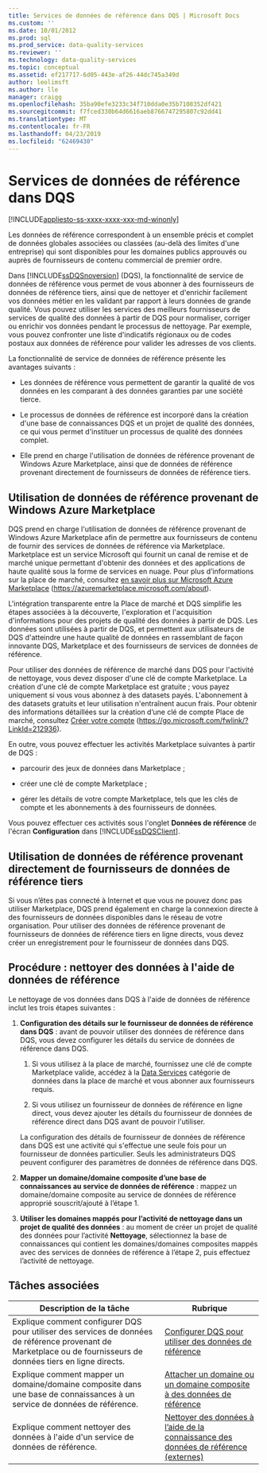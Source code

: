 ```yaml
---
title: Services de données de référence dans DQS | Microsoft Docs
ms.custom: ''
ms.date: 10/01/2012
ms.prod: sql
ms.prod_service: data-quality-services
ms.reviewer: ''
ms.technology: data-quality-services
ms.topic: conceptual
ms.assetid: ef217717-6d05-443e-af26-44dc745a349d
author: leolimsft
ms.author: lle
manager: craigg
ms.openlocfilehash: 35ba90efe3233c34f710dda0e35b7108352df421
ms.sourcegitcommit: f7fced330b64d6616aeb8766747295807c92dd41
ms.translationtype: MT
ms.contentlocale: fr-FR
ms.lasthandoff: 04/23/2019
ms.locfileid: "62469430"
---
```

# <a name="reference-data-services-in-dqs"></a>Services de données de référence dans DQS

[!INCLUDE[appliesto-ss-xxxx-xxxx-xxx-md-winonly](../includes/appliesto-ss-xxxx-xxxx-xxx-md-winonly.md)]

  Les données de référence correspondent à un ensemble précis et complet de données globales associées ou classées (au-delà des limites d'une entreprise) qui sont disponibles pour les domaines publics approuvés ou auprès de fournisseurs de contenu commercial de premier ordre.  
  
 Dans [!INCLUDE[ssDQSnoversion](../includes/ssdqsnoversion-md.md)] (DQS), la fonctionnalité de service de données de référence vous permet de vous abonner à des fournisseurs de données de référence tiers, ainsi que de nettoyer et d'enrichir facilement vos données métier en les validant par rapport à leurs données de grande qualité. Vous pouvez utiliser les services des meilleurs fournisseurs de services de qualité des données à partir de DQS pour normaliser, corriger ou enrichir vos données pendant le processus de nettoyage. Par exemple, vous pouvez confronter une liste d'indicatifs régionaux ou de codes postaux aux données de référence pour valider les adresses de vos clients.  
  
 La fonctionnalité de service de données de référence présente les avantages suivants :  
  
-   Les données de référence vous permettent de garantir la qualité de vos données en les comparant à des données garanties par une société tierce.  
  
-   Le processus de données de référence est incorporé dans la création d'une base de connaissances DQS et un projet de qualité des données, ce qui vous permet d'instituer un processus de qualité des données complet.  
  
-   Elle prend en charge l'utilisation de données de référence provenant de Windows Azure Marketplace, ainsi que de données de référence provenant directement de fournisseurs de données de référence tiers.  
  
##  <a name="Marketplace"></a> Utilisation de données de référence provenant de Windows Azure Marketplace  
 DQS prend en charge l'utilisation de données de référence provenant de Windows Azure Marketplace afin de permettre aux fournisseurs de contenu de fournir des services de données de référence via Marketplace. Marketplace est un service Microsoft qui fournit un canal de remise et de marché unique permettant d'obtenir des données et des applications de haute qualité sous la forme de services en nuage. Pour plus d’informations sur la place de marché, consultez [en savoir plus sur Microsoft Azure Marketplace](https://azuremarketplace.microsoft.com/about) (https://azuremarketplace.microsoft.com/about).
  
 L'intégration transparente entre la Place de marché et DQS simplifie les étapes associées à la découverte, l'exploration et l'acquisition d'informations pour des projets de qualité des données à partir de DQS. Les données sont utilisées à partir de DQS, et permettent aux utilisateurs de DQS d'atteindre une haute qualité de données en rassemblant de façon innovante DQS, Marketplace et des fournisseurs de services de données de référence.  
  
 Pour utiliser des données de référence de marché dans DQS pour l'activité de nettoyage, vous devez disposer d'une clé de compte Marketplace. La création d'une clé de compte Marketplace est gratuite ; vous payez uniquement si vous vous abonnez à des datasets payés. L'abonnement à des datasets gratuits et leur utilisation n'entraînent aucun frais. Pour obtenir des informations détaillées sur la création d’une clé de compte Place de marché, consultez [Créer votre compte](https://go.microsoft.com/fwlink/?LinkId=212936) (https://go.microsoft.com/fwlink/?LinkId=212936).  
  
 En outre, vous pouvez effectuer les activités Marketplace suivantes à partir de DQS :  
  
-   parcourir des jeux de données dans Marketplace ;  
  
-   créer une clé de compte Marketplace ;  
  
-   gérer les détails de votre compte Marketplace, tels que les clés de compte et les abonnements à des fournisseurs de données.  
  
 Vous pouvez effectuer ces activités sous l'onglet **Données de référence** de l'écran **Configuration** dans [!INCLUDE[ssDQSClient](../includes/ssdqsclient-md.md)].  
  
##  <a name="Direct"></a> Utilisation de données de référence provenant directement de fournisseurs de données de référence tiers  
 Si vous n’êtes pas connecté à Internet et que vous ne pouvez donc pas utiliser Marketplace, DQS prend également en charge la connexion directe à des fournisseurs de données disponibles dans le réseau de votre organisation. Pour utiliser des données de référence provenant de fournisseurs de données de référence tiers en ligne directs, vous devez créer un enregistrement pour le fournisseur de données dans DQS.  
  
##  <a name="HowToCleanse"></a> Procédure : nettoyer des données à l'aide de données de référence  
 Le nettoyage de vos données dans DQS à l'aide de données de référence inclut les trois étapes suivantes :  
  
1.  **Configuration des détails sur le fournisseur de données de référence dans DQS** : avant de pouvoir utiliser des données de référence dans DQS, vous devez configurer les détails du service de données de référence dans DQS.  
  
    1.  Si vous utilisez à la place de marché, fournissez une clé de compte Marketplace valide, accédez à la [Data Services](https://azuremarketplace.microsoft.com/marketplace/apps/category/azure-active-directory-apps?page=1&subcategories=data-services) catégorie de données dans la place de marché et vous abonner aux fournisseurs requis.  
  
    2.  Si vous utilisez un fournisseur de données de référence en ligne direct, vous devez ajouter les détails du fournisseur de données de référence direct dans DQS avant de pouvoir l'utiliser.  
  
     La configuration des détails de fournisseur de données de référence dans DQS est une activité qui s'effectue une seule fois pour un fournisseur de données particulier. Seuls les administrateurs DQS peuvent configurer des paramètres de données de référence dans DQS.  
  
2.  **Mapper un domaine/domaine composite d’une base de connaissances au service de données de référence** : mappez un domaine/domaine composite au service de données de référence approprié souscrit/ajouté à l’étape 1.  
  
3.  **Utiliser les domaines mappés pour l’activité de nettoyage dans un projet de qualité des données** : au moment de créer un projet de qualité des données pour l’activité **Nettoyage**, sélectionnez la base de connaissances qui contient les domaines/domaines composites mappés avec des services de données de référence à l’étape 2, puis effectuez l’activité de nettoyage.  
  
## <a name="related-tasks"></a>Tâches associées  
  
|Description de la tâche|Rubrique|  
|----------------------|-----------|  
|Explique comment configurer DQS pour utiliser des services de données de référence provenant de Marketplace ou de fournisseurs de données tiers en ligne directs.|[Configurer DQS pour utiliser des données de référence](../data-quality-services/configure-dqs-to-use-reference-data.md)|  
|Explique comment mapper un domaine/domaine composite dans une base de connaissances à un service de données de référence.|[Attacher un domaine ou un domaine composite à des données de référence](../data-quality-services/attach-domain-or-composite-domain-to-reference-data.md)|  
|Explique comment nettoyer des données à l'aide d'un service de données de référence.|[Nettoyer des données à l’aide de la connaissance des données de référence &#40;externes&#41;](../data-quality-services/cleanse-data-using-reference-data-external-knowledge.md)|  
  
  
